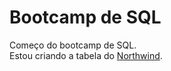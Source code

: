 # Bootcamp de SQL

Começo do bootcamp de SQL.<br>
Estou criando a tabela do [Northwind](https://github.com/pthom/northwind_psql).